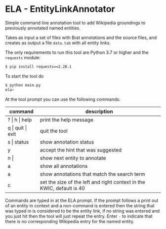 # ELA - EntityLinkAnnotator

Simple command line annotation tool to add Wikipedia groundings to previously annotated named entities.

Takes as input a set of files with Brat annotations and the source files, and creates as output a file `data.tab` with all entity links.

The only requirements to run this tool are Python 3.7 or higher and the `requests` module:

```bash
$ pip install requests==2.28.1
```

To start the tool do

```bash
$ python main.py
ela>
```

At the tool prompt you can use the following commands:

| command           | description                                      |
| ----------------- | ------------------------------------------------ |
| ? \| h \| help    | print the help message                           |
| q \| quit \| exit | quit the tool                                    |
| s \| status       | show annotation status                           |
| y                 | accept the hint that was suggested               |
| n \| <return>     | show next entity to annotate                     |
| a                                         | show all annotations                                                                              |
| a <search-term>   | show annotations that match the search term                                            |
| c <context-size>  | set the size of the left and right context in the KWIC, default is 40            |

Commands are typed in at the ELA prompt. If the prompt follows a print out of an entity in context and a non-command is entered then the string that was typed in is considered to be the entity link, if no string was entered and you just hit <return> then the tool will just repeat the entry. Enter  `-` to indicate that there is no corresponding Wikipedia entry for the named entity.
